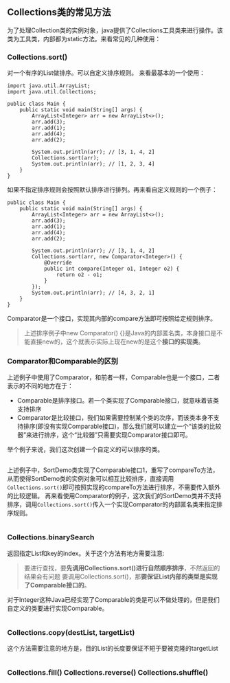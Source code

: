 ## Collections类的常见方法
为了处理Collection类的实例对象，java提供了Collections工具类来进行操作。该类为工具类，内部都为static方法。来看常见的几种使用：

### Collections.sort()
对一个有序的List做排序。可以自定义排序规则。
来看最基本的一个使用：
```
import java.util.ArrayList;
import java.util.Collections;

public class Main {
    public static void main(String[] args) {
        ArrayList<Integer> arr = new ArrayList<>();
        arr.add(3);
        arr.add(1);
        arr.add(4);
        arr.add(2);

        System.out.println(arr); // [3, 1, 4, 2]
        Collections.sort(arr);
        System.out.println(arr); // [1, 2, 3, 4]
    }
}
```
如果不指定排序规则会按照默认排序进行排列。再来看自定义规则的一个例子：
```
public class Main {
    public static void main(String[] args) {
        ArrayList<Integer> arr = new ArrayList<>();
        arr.add(3);
        arr.add(1);
        arr.add(4);
        arr.add(2);

        System.out.println(arr); // [3, 1, 4, 2]
        Collections.sort(arr, new Comparator<Integer>() {
            @Override
            public int compare(Integer o1, Integer o2) {
                return o2 - o1;
            }
        });
        System.out.println(arr); // [4, 3, 2, 1]
    }
}
```
Comparator是一个接口，实现其内部的compare方法即可按照给定规则排序。
> 上述排序例子中new Comparator<Integer>() {}是Java的内部匿名类，本身接口是不能直接new的，这个就表示实际上现在new的是这个**接口的实现类**。

### Comparator和Comparable的区别
上述例子中使用了Comparator，和前者一样，Comparable也是一个接口，二者表示的不同的地方在于：
- Comparable是排序接口。若一个类实现了Comparable接口，就意味着该类支持排序
- Comparator是比较接口，我们如果需要控制某个类的次序，而该类本身不支持排序(即没有实现Comparable接口)，那么我们就可以建立一个“该类的比较器”来进行排序，这个“比较器”只需要实现Comparator接口即可。

举个例子来说，我们这次创建一个自定义的可以排序的类。
```

```
上述例子中，SortDemo类实现了Comparable接口1，重写了compareTo方法，从而使得SortDemo类的实例对象可以相互比较排序，直接调用`Collections.sort()`即可按照实现的compareTo方法进行排序，不需要传入额外的比较逻辑。
再来看使用Comparator的例子，这次我们的SortDemo类并不支持排序，调用`Collections.sort()`传入一个实现Comparator的内部匿名类来指定排序规则。
```

```

### Collections.binarySearch

返回指定List和key的index。关于这个方法有地方需要注意:
> 要进行查找，要**先调用Collections.sort()进行自然顺序排序**，不然返回的结果会有问题
要调用Collections.sort()，那**要保证List内部的类型是实现了Comparable接口的**。

对于Integer这种Java已经实现了Comparable的类是可以不做处理的，但是我们自定义的类要进行实现Comparable。

```

```
### Collections.copy(destList, targetList)

这个方法需要注意的地方是，目的List的长度要保证不短于要被克隆的targetList

```

```

### Collections.fill() Collections.reverse() Collections.shuffle()

```

```
